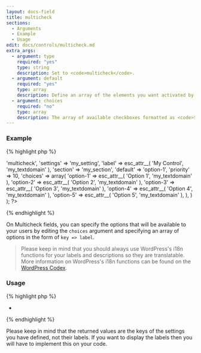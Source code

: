 ```yaml
---
layout: docs-field
title: multicheck
sections:
  - Arguments
  - Example
  - Usage
edit: docs/controls/multicheck.md
extra_args:
  - argument: type
    required: "yes"
    type: string
    description: Set to <code>multicheck</code>.
  - argument: default
    required: "yes"
    type: array
    description: Define an array of the elements you want activated by default.
  - argument: choices
    required: "no"
    type: array
    description: The array of available checkboxes formatted as <code>$key => $label</code>.
---
```


### Example

{% highlight php %}
<?php
Kirki::add_field( 'my_config', array(
	'type'        => 'multicheck',
	'settings'    => 'my_setting',
	'label'       => esc_attr__( 'My Control', 'my_textdomain' ),
	'section'     => 'my_section',
	'default'     => 'option-1',
	'priority'    => 10,
	'choices'     => array(
		'option-1' => esc_attr__( 'Option 1', 'my_textdomain' ),
		'option-2' => esc_attr__( 'Option 2', 'my_textdomain' ),
		'option-3' => esc_attr__( 'Option 3', 'my_textdomain' ),
		'option-4' => esc_attr__( 'Option 4', 'my_textdomain' ),
		'option-5' => esc_attr__( 'Option 5', 'my_textdomain' ),
	),
) );
?>
{% endhighlight %}

On Multicheck fields, you can specify the options that will be available to your users by editing the `choices` argument and specifying an array of options in the form of `key => label`.

> Please keep in mind that you should always use WordPress's i18n functions for your labels and descriptions so they are translatable. More information on WordPress's i18n functions can be found on the [WordPress Codex](https://codex.wordpress.org/I18n_for_WordPress_Developers).

### Usage

{% highlight php %}
<?php $multicheck_value = get_theme_mod( 'my_setting', array( 'option-1', 'option-3' ) ); ?>
<?php if ( ! empty( $multicheck_value ) ) : ?>
  <ul>
	<?php foreach ( $multicheck_value as $checked_value ) : ?>
		<li><?php echo $checked_value; ?></li>
	<?php endforeach; ?>
  </ul>
<?php endif; ?>
{% endhighlight %}

Please keep in mind that the returned values are the keys of the settings you have defined, not their labels. If you want to display the labels then you will have to implement this on your code.
